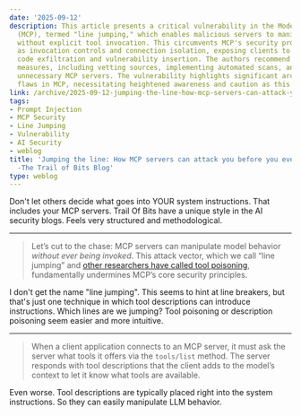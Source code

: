 ```yaml
---
date: '2025-09-12'
description: This article presents a critical vulnerability in the Model Context Protocol
  (MCP), termed "line jumping," which enables malicious servers to manipulate models
  without explicit tool invocation. This circumvents MCP's security promises, such
  as invocation controls and connection isolation, exposing clients to threats like
  code exfiltration and vulnerability insertion. The authors recommend immediate defensive
  measures, including vetting sources, implementing automated scans, and disabling
  unnecessary MCP servers. The vulnerability highlights significant architectural
  flaws in MCP, necessitating heightened awareness and caution as this protocol evolves.
link: /archive/2025-09-12-jumping-the-line-how-mcp-servers-can-attack-you-before-you-ever-use-them-the-trail-of-bits-blog
tags:
- Prompt Injection
- MCP Security
- Line Jumping
- Vulnerability
- AI Security
- weblog
title: 'Jumping the line: How MCP servers can attack you before you ever use them
  -The Trail of Bits Blog'
type: weblog
---
```


Don't let others decide what goes into YOUR system instructions. That includes your MCP servers. 
Trail Of Bits have a unique style in the AI security blogs. Feels very structured and methodological.

---

> Let’s cut to the chase: MCP servers can manipulate model behavior _without ever being invoked_. This attack vector, which we call “line jumping” and [other researchers have called tool poisoning](https://invariantlabs.ai/blog/mcp-security-notification-tool-poisoning-attacks), fundamentally undermines MCP’s core security principles.

I don't get the name "line jumping". This seems to hint at line breakers, but that's just one technique in which tool descriptions can introduce instructions. Which lines are we jumping?
Tool poisoning or description poisoning seem easier and more intuitive.

---

> When a client application connects to an MCP server, it must ask the server what tools it offers via the `tools/list` method. The server responds with tool descriptions that the client adds to the model’s context to let it know what tools are available.

Even worse. Tool descriptions are typically placed right into the system instructions. So they can easily manipulate LLM behavior.


